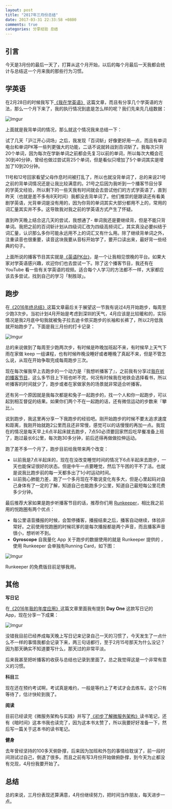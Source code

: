```yaml
---
layout: post
title: "2017年三月份总结"
date: 2017-03-31 22:33:58 +0800
comments: true
categories: 分享经验 总结
---
```


## 引言

今天是3月份的最后一天了，打算从这个月开始，以后的每个月最后一天我都会统计与总结这一个月来我的那些行为习惯。

## 学英语

在2月28日的时候我写下[《我在学英语》](https://blog.forecho.com/i-am-learning-english.html) 这篇文章，而且有分享几个学英语的方法，那么一个月下来了，我的执行情况到底是怎么样的呢？我们先来先几组数据：

![Imgur](https://blog-1251237404.cos.ap-guangzhou.myqcloud.com/20190424163030.png)

上面就是我背单词的情况，那么就这个情况我来总结一下：

<!--more-->

试了几天「沪江开心词场」之后，我发现「百词斩」好像更好用一点，而且有单词电台和单词PK等一些列更强大的功能，二话不说就转战到百词斩了。我每次只背20个单词，因为每次在学新单词之前都会先复习以前的单词，所以每次大概会花30到40分钟，曾经也做过尝试背25个单词，但是看似只增加了5个单词其实是增加了10到20分钟。

11号和12号回家看望父母作息时间被打乱了，所以也就没背单词了，总的来说21号之前的背单词情况还是让我比较满意的。21号之后因为我听到一个播客节目分享的学英文经验，所以剩下的一些天我有时间就会去尝试他们的方式学英语了，直到昨天（也就是差不多有8天时间）我都没去背单词了。他们推崇的是跟读还有看美剧学英语，光背单词是没有用的，因为你背的单词其实大部分都用不上的，常用的词汇量其实并不多。这导致我对我之前的学英语方式产生了怀疑。

直到昨天晚上结合这几天的尝试，我想通了- 单词我还是要继续背，但是不能只背单词。我把之前的百词斩计划从四级词汇改为四级高频词汇，其实真没必要纠结于词汇量，认识那么多你可能永远用不上的词汇又有什么用。除了继续背单词之外，注重读音也很重要，读音这块我要从音标开始学了，要开口读出来，最好背一些经典的句子。

上面所说的播客节目其实就是[《英语PK台》](http://www.ximalaya.com/zhubo/19463186/)，是一个让我相见恨晚的平台。如果大家对学英语感兴趣，欢迎你们也去尝试一下。除了这个播客节目，我还有在 YouTube 看一些有关学英语的视频。适合每个人学习的方法都不一样，大家都应该去多尝试，找到自己的学习「制胜球」。

## 跑步

在[《2016年终总结》](https://blog.forecho.com/review-of-2016.htm)这篇文章最后关于展望这一节我有说过4月开始跑步，每周至少跑3次步。当初计划4月开始是考虑到深圳的天气，4月应该是比较暖和的，实际情况是我2月底中旬我就被兔子拉去迪卡侬买跑步的长袖和长裤了，所以2月低我就开始跑步了。下面是我三月份的打卡记录：

![Imgur](https://blog-1251237404.cos.ap-guangzhou.myqcloud.com/20190424163048.png)

总的来说做到了每周至少跑两次步，有时候是昨晚加班起不来，有时候早上天气下雨在家做 keep 一组课程，也有时候昨晚没睡好或者睡晚了真起不来，但是不管怎么说，从现在开始争取完成每周跑步三次。

现在每次催我早上去跑步的一个动力是『我想听播客了』，之前我有分享过[我在听的播客节目](https://blog.forecho.com/im-listening-to-podcasts.html)，这么多节目上下班也听不完，何况有时候我在地铁会选择看书，所以听播客的时间就少了，跑步或者在家做家务的场景就非常适合听播客。

还有另一个原因就是我每次都是和兔子一起跑步的，找一个人和你一起跑步，可以起到相互督促的结果。如果你们两个不在一起跑的话，还有微信运动的步数来『攀比』。

说到跑步，我这里再分享一下我跑步的经验吧。刚开始跑步的时候不要太追求速度和距离，我刚开始就跑2公里而且还非常慢，感觉可以的话慢慢的再加一点。我现在的情况是每天早上6点半起床就去跑步，7点50必须要回家然后吃早餐准备上班了，跑过最长6公里，每次跑30多分钟，前后还得再做做拉伸运动。

跑了差不多一个月了，跑步目前给我带来两个改变：

- 以前我是7点半起床的，现在在没改变睡觉时间的情况下6点半起床去跑步，一天也能保证很好的状态。但是中午一点要睡觉，然后下午困的干不了活。也就是说我比跑步前的每一天都多出了1小时运动时间。
- 以前我心肺能力差，跑了一个多月现在不敢说变化有多大，但是心里起码对自己身体有了一定的了解，知道自己也能跑多少公里，知道自己最短每公里花费多少分钟。

最后推荐大家如果是跑步听播客节目的话，推荐你们用 [Runkeeper](https://3li3.com/app/view?id=107075)，相比我之前用的悦跑圈有两个优点：

- 每公里语音播报的时候，会暂停播客，播报结束之后，播客自动继续，体验非常好。之前使用悦跑圈的时候坑爹的是每次播报都是两个声音，而且播客声音很小，想听听不到。
- **Gyroscope** 自我量化 App 关于跑步的数据使用的就是 Runkeeper 提供的 ，使用 Runkeeper 会单独有Running Card，如下图：

![Imgur](https://blog-1251237404.cos.ap-guangzhou.myqcloud.com/20190424163056.png)


Runkeeper 的免费版目前足够我用。

## 其他

**写日记**

在[《2016年我的年度应用》](https://blog.forecho.com/2016-my-annual-app.html)这篇文章里面我有提到 **Day One** 这款写日记的 App，现在分享一下成果：

![Imgur](https://blog-1251237404.cos.ap-guangzhou.myqcloud.com/20190424163106.png)

没错我目前已经养成每天晚上写日记来记录自己一天的习惯了，今天发生了一点什么不一样的事情我都会记录下来，两三句话都行，至于2月15号那天为什么没记？因为那天确实不知道要写什么，那天过的非常平淡。

后来我甚至把听播客的收获与总结也记录到里面了。总之我觉得这是一个非常有意义的习惯。

**科目三**

现在还在预约考试啊，考试真是难约，一般是等约上了考试才会去练车。这个只有等待了，估计快轮到我了。

**阅读**

目前已经读完《微服务架构与实践》并写了[《初步了解微服务架构》](https://blog.forecho.com/Initial-understanding-of-micro-service-architecture.html)读书笔记，还有《暗时间》这本书我也读完了，因为这本书太赞了，所以我要好好准备一下，然后写一篇关于这本书的读书笔记。

**健身**

去年曾经坚持的100多天俯卧撑，后来因为加班和外包的事情给耽误了，前一段时间测试过自己，倒退了很多。而且之前有写3月份开始做俯卧撑，到今天为止都没有兑现，4月份我要开始了。

## 总结

总的来说，三月份表现还算满意，4月份继续努力，把时间当作朋友，每天进步一点。
